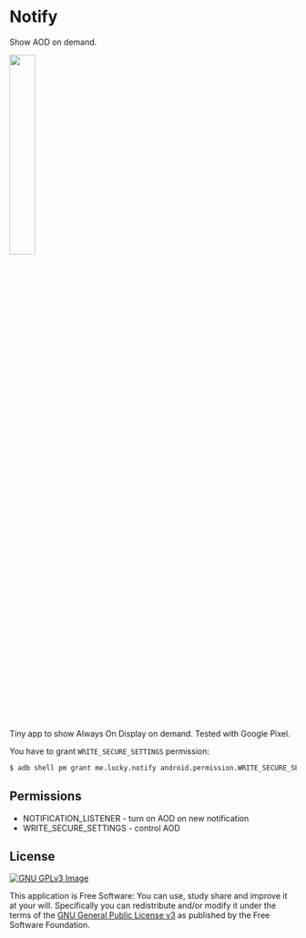 # Notify

Show AOD on demand.

<!-- [<img -->
<!--      src="https://fdroid.gitlab.io/artwork/badge/get-it-on.png" -->
<!--      alt="Get it on F-Droid" -->
<!--      height="80">](https://f-droid.org/packages/me.lucky.notify/) -->
<!-- [<img -->
<!--       src="https://play.google.com/intl/en_us/badges/images/generic/en-play-badge.png" -->
<!--       alt="Get it on Google Play" -->
<!--       height="80">](https://play.google.com/store/apps/details?id=me.lucky.notify) -->

<img
     src="https://raw.githubusercontent.com/x13a/Notify/main/fastlane/metadata/android/en-US/images/phoneScreenshots/1.png"
     width="30%"
     height="30%">

Tiny app to show Always On Display on demand.
Tested with Google Pixel.

You have to grant `WRITE_SECURE_SETTINGS` permission:
```sh
$ adb shell pm grant me.lucky.notify android.permission.WRITE_SECURE_SETTINGS
```

## Permissions

* NOTIFICATION_LISTENER - turn on AOD on new notification
* WRITE_SECURE_SETTINGS - control AOD

## License
[![GNU GPLv3 Image](https://www.gnu.org/graphics/gplv3-127x51.png)](https://www.gnu.org/licenses/gpl-3.0.en.html)

This application is Free Software: You can use, study share and improve it at your will.
Specifically you can redistribute and/or modify it under the terms of the
[GNU General Public License v3](https://www.gnu.org/licenses/gpl.html) as published by the Free
Software Foundation.
